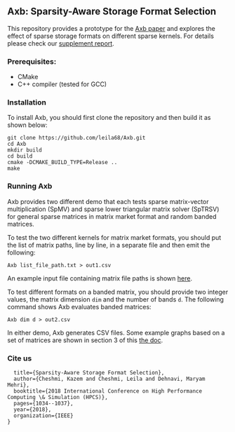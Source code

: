 
## Axb: Sparsity-Aware Storage Format Selection

This repository provides a prototype for the [Axb paper](https://github.com/leila68/Axb/blob/master/Axb_paper.pdf) 
and explores the effect of 
sparse storage formats on different sparse kernels. For details please check
our [supplement report](https://github.com/leila68/Axb/blob/master/doc/Readme.md).

### Prerequisites:
* CMake
* C++ compiler (tested for GCC)

### Installation
To install Axb, you should first clone the repository and then build it
as shown below:
```
git clone https://github.com/leila68/Axb.git
cd Axb
mkdir build
cd build
cmake -DCMAKE_BUILD_TYPE=Release .. 
make 
```

### Running Axb
Axb provides two different demo that each tests sparse matrix-vector multiplication
(SpMV) and sparse lower triangular matrix solver (SpTRSV) for general
sparse matrices in matrix market format and random banded matrices.

To test the two different kernels for matrix market formats, you
should put the list of matrix paths, line by line, in a separate file
and then emit the following:
  ```
  Axb list_file_path.txt > out1.csv
  ```
An example input file containing matrix file paths is shown
[here](https://github.com/leila68/Axb/blob/master/doc/list_file_path).

To test different formats on a banded matrix, you should provide two
integer values, the matrix dimension `dim` and the number of bands
`d`. The following command shows Axb evaluates banded matrices:
  ```
  Axb dim d > out2.csv
  ```

In either demo, Axb generates CSV files. Some example graphs based on a set of
matrices are shown in section 3 of this
[the doc](https://github.com/leila68/Axb/blob/master/doc/Readme.md).



### Cite us
```@inproceedings{cheshmi2018sparsity,
  title={Sparsity-Aware Storage Format Selection},
  author={Cheshmi, Kazem and Cheshmi, Leila and Dehnavi, Maryam Mehri},
  booktitle={2018 International Conference on High Performance Computing \& Simulation (HPCS)},
  pages={1034--1037},
  year={2018},
  organization={IEEE}
}
```
